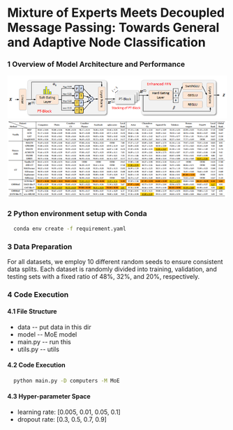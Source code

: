 # Mixture of Experts Meets Decoupled Message Passing: Towards General and Adaptive Node Classification
### 1 Overview of Model Architecture and Performance

![img.png](img.png)
![img_1.png](img_1.png)
### 2 Python environment setup with Conda
```bash
  conda env create -f requirement.yaml
```

### 3 Data Preparation
For all datasets, we employ 10 different random seeds to ensure consistent data splits. Each dataset is randomly divided into training, validation, and testing sets with a fixed ratio of 48%, 32%, and 20%, respectively.

### 4 Code Execution
#### 4.1 File Structure
- data -- put data in this dir
- model -- MoE model
- main.py -- run this 
- utils.py -- utils

#### 4.2 Code Execution
```bash
  python main.py -D computers -M MoE
```

#### 4.3 Hyper-parameter Space
- learning rate: [0.005, 0.01, 0.05, 0.1]
- dropout rate: [0.3, 0.5, 0.7, 0.9]
